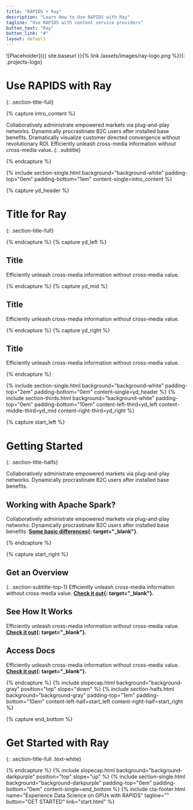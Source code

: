 ```yaml
---
title: "RAPIDS + Ray"
description: "Learn How to Use RAPIDS with Ray"
tagline: "Use RAPIDS with content service providers"
button_text: "Ray"
button_link: "#"
layout: default
---
```


![Placeholder]({{ site.baseurl }}{% link /assets/images/ray-logo.png %}){: .projects-logo}


# Use RAPIDS with Ray
{: .section-title-full}

{% capture intro_content %}

Collaboratively administrate empowered markets via plug-and-play networks. Dynamically procrastinate B2C users after installed base benefits. Dramatically visualize customer directed convergence without revolutionary ROI. Efficiently unleash cross-media information without cross-media value.
{: .subtitle}

{% endcapture %}

{% include section-single.html
    background="background-white" 
    padding-top="0em" padding-bottom="1em" 
    content-single=intro_content
%}


{% capture yd_header %}
# Title for Ray
{: .section-title-full}

{% endcapture %}
{% capture yd_left %}
## <i class="fas fa-expand-arrows-alt"></i> Title
Efficiently unleash cross-media information without cross-media value.

{% endcapture %}
{% capture yd_mid %}
## <i class="far fa-hand-rock"></i> Title
Efficiently unleash cross-media information without cross-media value.

{% endcapture %}
{% capture yd_right %}
## <i class="far fa-check-square"></i> Title
Efficiently unleash cross-media information without cross-media value.

{% endcapture %}

{% include section-single.html
    background="background-white" 
    padding-top="2em" padding-bottom="0em" 
    content-single=yd_header
%}
{% include section-thirds.html 
    background="background-white" 
    padding-top="0em" padding-bottom="10em" 
    content-left-third=yd_left
    content-middle-third=yd_mid
    content-right-third=yd_right
%}



{% capture start_left %}
# Getting Started
{: .section-title-halfs}

Collaboratively administrate empowered markets via plug-and-play networks. Dynamically procrastinate B2C users after installed base benefits. 

## <i class="far fa-star"></i> Working with Apache Spark?
Collaboratively administrate empowered markets via plug-and-play networks. Dynamically procrastinate B2C users after installed base benefits.  **[Some basic differences](#){: target="_blank"}**.

{% endcapture %}

{% capture start_right %}
## <i class="fas fa-file-code"></i> Get an Overview
{: .section-subtitle-top-1}
Efficiently unleash cross-media information without cross-media value. **[Check it out](#){: target="_blank"}.**

## <i class="fab fa-youtube"></i> See How It Works
Efficiently unleash cross-media information without cross-media value. **[Check it out](#){: target="_blank"}.**

## <i class="far fa-file-code"></i> Access Docs 
Efficiently unleash cross-media information without cross-media value. **[Check it out](#){: target="_blank"}.**

{% endcapture %}
{% include slopecap.html 
    background="background-gray" 
    position="top" 
    slope="down" 
%}
{% include section-halfs.html 
    background="background-gray" 
    padding-top="1em" padding-bottom="10em" 
    content-left-half=start_left 
    content-right-half=start_right 
%} 


{% capture end_bottom %}
# Get Started with Ray
{: .section-title-full .text-white}

{% endcapture %}
{% include slopecap.html 
    background="background-darkpurple" 
    position="top" 
    slope="up" 
%}
{% include section-single.html
    background="background-darkpurple" 
    padding-top="0em" padding-bottom="0em" 
    content-single=end_bottom
%}
{% include cta-footer.html 
    name="Experience Data Science on GPUs with RAPIDS" 
    tagline=""
    button="GET STARTED"
    link="start.html"
%}

